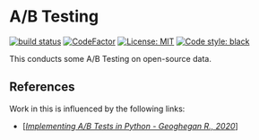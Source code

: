 # A/B Testing
[![build status](https://https://github.com/avisionh/abtest/workflows/Lint/badge.svg)](https://github.com/avisionh/abtest/actions) [![CodeFactor](https://www.codefactor.io/repository/github/avisionh/abtest/badge)](https://www.codefactor.io/repository/github/avisionh/abtest) [![License: MIT](https://img.shields.io/badge/License-MIT-informational.svg)](https://opensource.org/licenses/MIT)
 [![Code style: black](https://img.shields.io/badge/code%20style-black-000000.svg)](https://github.com/psf/black)

This conducts some A/B Testing on open-source data.

## References
Work in this is influenced by the following links:
- [[*Implementing A/B Tests in Python - Geoghegan R., 2020*](https://medium.com/@robbiegeoghegan/implementing-a-b-tests-in-python-514e9eb5b3a1)]
